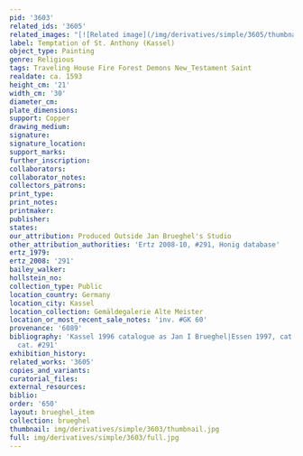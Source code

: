 ```yaml
---
pid: '3603'
related_ids: '3605'
related_images: "[![Related image](/img/derivatives/simple/3605/thumbnail.jpg)](/brughel/3605)"
label: Temptation of St. Anthony (Kassel)
object_type: Painting
genre: Religious
tags: Traveling House Fire Forest Demons New_Testament Saint
realdate: ca. 1593
height_cm: '21'
width_cm: '30'
diameter_cm: 
plate_dimensions: 
support: Copper
drawing_medium: 
signature: 
signature_location: 
support_marks: 
further_inscription: 
collaborators: 
collaborator_notes: 
collectors_patrons: 
print_type: 
print_notes: 
printmaker: 
publisher: 
states: 
our_attribution: Produced Outside Jan Brueghel's Studio
other_attribution_authorities: 'Ertz 2008-10, #291, Honig database'
ertz_1979: 
ertz_2008: '291'
bailey_walker: 
hollstein_no: 
collection_type: Public
location_country: Germany
location_city: Kassel
location_collection: Gemäldegalerie Alte Meister
location_or_most_recent_sale_notes: 'inv. #GK 60'
provenance: '6089'
bibliography: 'Kassel 1996 catalogue as Jan I Brueghel|Essen 1997, cat. #39|Ertz 2008-10,
  cat. #291'
exhibition_history: 
related_works: '3605'
copies_and_variants: 
curatorial_files: 
external_resources: 
biblio: 
order: '650'
layout: brueghel_item
collection: brueghel
thumbnail: img/derivatives/simple/3603/thumbnail.jpg
full: img/derivatives/simple/3603/full.jpg
---
```

